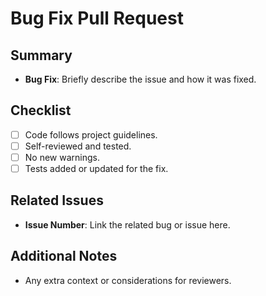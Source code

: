 # Bug Fix Pull Request

## Summary
- **Bug Fix**: Briefly describe the issue and how it was fixed.

## Checklist
- [ ] Code follows project guidelines.
- [ ] Self-reviewed and tested.
- [ ] No new warnings.
- [ ] Tests added or updated for the fix.

## Related Issues
- **Issue Number**: Link the related bug or issue here.

## Additional Notes
- Any extra context or considerations for reviewers.
